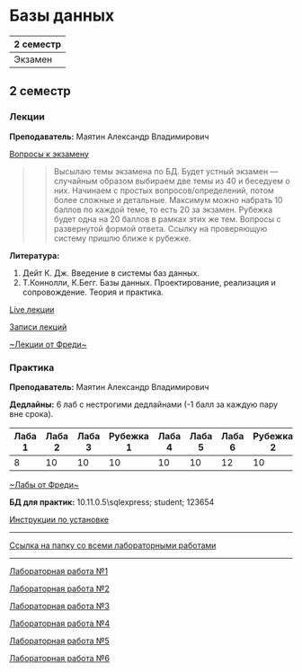 # Базы данных

|2 семестр|
|---|
|Экзамен|

## 2 семестр
### Лекции

**Преподаватель:** Маятин Александр Владимирович

[Вопросы к экзамену](../Files/DB/ExamDB.pdf)

>> Высылаю темы экзамена по БД. Будет устный экзамен — случайным образом выбираем две темы из 40 и беседуем о них. Начинаем с простых вопросов/определений, потом более сложные и детальные. Максимум можно набрать 10 баллов по каждой теме, то есть 20 за экзамен.
Рубежка будет одна на 20 баллов в рамках этих же тем. Вопросы с развернутой формой ответа. Ссылку на проверяющую систему пришлю ближе к рубежке.

**Литература:**
1. Дейт К. Дж. Введение в системы баз данных.
2. Т.Коннолли, К.Бегг. Базы данных. Проектирование, реализация и сопровождение. Теория и практика.

[Live лекции](https://www.twitch.tv/mayatin)

[Записи лекций](https://www.youtube.com/channel/UCiEwHCvxieQi0Q-SAEtoa1A)

[~Лекции от Фреди~](https://github.com/InRedikaWB/is-arch-lect/blob/master/1-sem/database%2016-17/Базы%20данных%20Лекции.md)

### Практика

**Преподаватель:** Маятин Александр Владимирович

**Дедлайны:** 6 лаб с нестрогими дедлайнами (-1 балл за каждую пару вне срока).

|Лаба 1|Лаба 2|Лаба 3| Рубежка 1| Лаба 4|Лаба 5|Лаба 6| Рубежка 2| Э |
|---|---|---|---|---|---|---|---|---|
|8|10|10|10|10|10|12|10|20|



[~Лабы от Фреди~](https://github.com/InRedikaWB/is-arch-lect/blob/master/1-sem/database%2016-17/Labs.md)


**БД для практик:** 10.11.0.5\sqlexpress; student; 123654

[Инструкции по установке](../Files/DB/DBGuidelines.docx)

---

[Ссылка на папку со всеми лабораторными работами](https://yadi.sk/d/Fprm46GS4VWuWQ)

---

[Лабораторная работа №1](../Files/DB/DBLab1.pdf)

[Лабораторная работа №2](../Files/DB/DBLab2.pdf)

[Лабораторная работа №3](../Files/DB/DBLab3.pdf)

[Лабораторная работа №4](../Files/DB/DBLab4.pdf)

[Лабораторная работа №5](../Files/DB/DBLab5.pdf)

[Лабораторная работа №6](../Files/DB/DBLab6.pdf)
